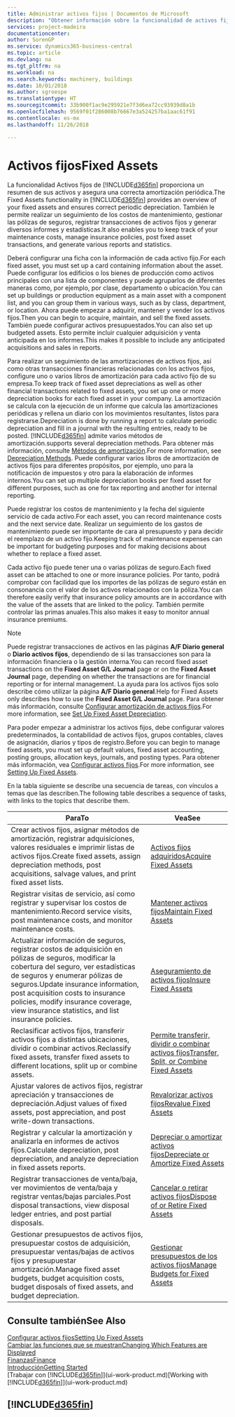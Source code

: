 ```yaml
---
title: Administrar activos fijos | Documentos de Microsoft
description: "Obtener información sobre la funcionalidad de activos fijos y obtener un resumen de cómo trabajar con activos fijos."
services: project-madeira
documentationcenter: 
author: SorenGP
ms.service: dynamics365-business-central
ms.topic: article
ms.devlang: na
ms.tgt_pltfrm: na
ms.workload: na
ms.search.keywords: machinery, buildings
ms.date: 10/01/2018
ms.author: sgroespe
ms.translationtype: HT
ms.sourcegitcommit: 33b900f1ac9e295921e7f3d6ea72cc93939d8a1b
ms.openlocfilehash: 9569f01f286008b76667e3a524257ba1aac61f91
ms.contentlocale: es-mx
ms.lasthandoff: 11/26/2018

---
```

# <a name="fixed-assets"></a><span data-ttu-id="445c3-103">Activos fijos</span><span class="sxs-lookup"><span data-stu-id="445c3-103">Fixed Assets</span></span>
<span data-ttu-id="445c3-104">La funcionalidad Activos fijos de [!INCLUDE[d365fin](includes/d365fin_md.md)] proporciona un resumen de sus activos y asegura una correcta amortización periódica.</span><span class="sxs-lookup"><span data-stu-id="445c3-104">The Fixed Assets functionality in [!INCLUDE[d365fin](includes/d365fin_md.md)] provides an overview of your fixed assets and ensures correct periodic depreciation.</span></span> <span data-ttu-id="445c3-105">También le permite realizar un seguimiento de los costos de mantenimiento, gestionar las pólizas de seguros, registrar transacciones de activos fijos y generar diversos informes y estadísticas.</span><span class="sxs-lookup"><span data-stu-id="445c3-105">It also enables you to keep track of your maintenance costs, manage insurance policies, post fixed asset transactions, and generate various reports and statistics.</span></span>

<span data-ttu-id="445c3-106">Deberá configurar una ficha con la información de cada activo fijo.</span><span class="sxs-lookup"><span data-stu-id="445c3-106">For each fixed asset, you must set up a card containing information about the asset.</span></span> <span data-ttu-id="445c3-107">Puede configurar los edificios o los bienes de producción como activos principales con una lista de componentes y puede agruparlos de diferentes maneras como, por ejemplo, por clase, departamento o ubicación.</span><span class="sxs-lookup"><span data-stu-id="445c3-107">You can set up buildings or production equipment as a main asset with a component list, and you can group them in various ways, such as by class, department, or location.</span></span> <span data-ttu-id="445c3-108">Ahora puede empezar a adquirir, mantener y vender los activos fijos.</span><span class="sxs-lookup"><span data-stu-id="445c3-108">Then you can begin to acquire, maintain, and sell the fixed assets.</span></span> <span data-ttu-id="445c3-109">También puede configurar activos presupuestados.</span><span class="sxs-lookup"><span data-stu-id="445c3-109">You can also set up budgeted assets.</span></span> <span data-ttu-id="445c3-110">Esto permite incluir cualquier adquisición y venta anticipada en los informes.</span><span class="sxs-lookup"><span data-stu-id="445c3-110">This makes it possible to include any anticipated acquisitions and sales in reports.</span></span>

<span data-ttu-id="445c3-111">Para realizar un seguimiento de las amortizaciones de activos fijos, así como otras transacciones financieras relacionadas con los activos fijos, configure uno o varios libros de amortización para cada activo fijo de su empresa.</span><span class="sxs-lookup"><span data-stu-id="445c3-111">To keep track of fixed asset depreciations as well as other financial transactions related to fixed assets, you set up one or more depreciation books for each fixed asset in your company.</span></span> <span data-ttu-id="445c3-112">La amortización se calcula con la ejecución de un informe que calcula las amortizaciones periódicas y rellena un diario con los movimientos resultantes, listos para registrarse.</span><span class="sxs-lookup"><span data-stu-id="445c3-112">Depreciation is done by running a report to calculate periodic depreciation and fill in a journal with the resulting entries, ready to be posted.</span></span> [!INCLUDE[d365fin](includes/d365fin_md.md)] <span data-ttu-id="445c3-113">admite varios métodos de amortización.</span><span class="sxs-lookup"><span data-stu-id="445c3-113">supports several depreciation methods.</span></span> <span data-ttu-id="445c3-114">Para obtener más información, consulte [Métodos de amortización](fa-depreciation-methods.md).</span><span class="sxs-lookup"><span data-stu-id="445c3-114">For more information, see [Depreciation Methods](fa-depreciation-methods.md).</span></span> <span data-ttu-id="445c3-115">Puede configurar varios libros de amortización de activos fijos para diferentes propósitos, por ejemplo, uno para la notificación de impuestos y otro para la elaboración de informes internos.</span><span class="sxs-lookup"><span data-stu-id="445c3-115">You can set up multiple depreciation books per fixed asset for different purposes, such as one for tax reporting and another for internal reporting.</span></span>

<span data-ttu-id="445c3-116">Puede registrar los costos de mantenimiento y la fecha del siguiente servicio de cada activo.</span><span class="sxs-lookup"><span data-stu-id="445c3-116">For each asset, you can record maintenance costs and the next service date.</span></span> <span data-ttu-id="445c3-117">Realizar un seguimiento de los gastos de mantenimiento puede ser importante de cara al presupuesto y para decidir el reemplazo de un activo fijo.</span><span class="sxs-lookup"><span data-stu-id="445c3-117">Keeping track of maintenance expenses can be important for budgeting purposes and for making decisions about whether to replace a fixed asset.</span></span>

<span data-ttu-id="445c3-118">Cada activo fijo puede tener una o varias pólizas de seguro.</span><span class="sxs-lookup"><span data-stu-id="445c3-118">Each fixed asset can be attached to one or more insurance policies.</span></span> <span data-ttu-id="445c3-119">Por tanto, podrá comprobar con facilidad que los importes de las pólizas de seguro están en consonancia con el valor de los activos relacionados con la póliza.</span><span class="sxs-lookup"><span data-stu-id="445c3-119">You can therefore easily verify that insurance policy amounts are in accordance with the value of the assets that are linked to the policy.</span></span> <span data-ttu-id="445c3-120">También permite controlar las primas anuales.</span><span class="sxs-lookup"><span data-stu-id="445c3-120">This also makes it easy to monitor annual insurance premiums.</span></span>

> [!NOTE]  
>   <span data-ttu-id="445c3-121">Puede registrar transacciones de activos en las páginas **A/F Diario general** o **Diario activos fijos**, dependiendo de si las transacciones son para la información financiera o la gestión interna.</span><span class="sxs-lookup"><span data-stu-id="445c3-121">You can record fixed asset transactions on the **Fixed Asset G/L Journal** page or on the **Fixed Asset Journal** page, depending on whether the transactions are for financial reporting or for internal management.</span></span> <span data-ttu-id="445c3-122">La ayuda para los activos fijos solo describe cómo utilizar la página **A/F Diario general**.</span><span class="sxs-lookup"><span data-stu-id="445c3-122">Help for Fixed Assets only describes how to use the **Fixed Asset G/L Journal** page.</span></span> <span data-ttu-id="445c3-123">Para obtener más información, consulte [Configurar amortización de activos fijos](fa-how-setup-depreciation.md).</span><span class="sxs-lookup"><span data-stu-id="445c3-123">For more information, see [Set Up Fixed Asset Depreciation](fa-how-setup-depreciation.md).</span></span>

<span data-ttu-id="445c3-124">Para poder empezar a administrar los activos fijos, debe configurar valores predeterminados, la contabilidad de activos fijos, grupos contables, claves de asignación, diarios y tipos de registro.</span><span class="sxs-lookup"><span data-stu-id="445c3-124">Before you can begin to manage fixed assets, you must set up default values, fixed asset accounting, posting groups, allocation keys, journals, and posting types.</span></span> <span data-ttu-id="445c3-125">Para obtener más información, vea [Configurar activos fijos](fa-setup.md).</span><span class="sxs-lookup"><span data-stu-id="445c3-125">For more information, see [Setting Up Fixed Assets](fa-setup.md).</span></span>

<span data-ttu-id="445c3-126">En la tabla siguiente se describe una secuencia de tareas, con vínculos a temas que las describen.</span><span class="sxs-lookup"><span data-stu-id="445c3-126">The following table describes a sequence of tasks, with links to the topics that describe them.</span></span>

| <span data-ttu-id="445c3-127">Para</span><span class="sxs-lookup"><span data-stu-id="445c3-127">To</span></span> | <span data-ttu-id="445c3-128">Vea</span><span class="sxs-lookup"><span data-stu-id="445c3-128">See</span></span> |
| --- | --- |
| <span data-ttu-id="445c3-129">Crear activos fijos, asignar métodos de amortización, registrar adquisiciones, valores residuales e imprimir listas de activos fijos.</span><span class="sxs-lookup"><span data-stu-id="445c3-129">Create fixed assets, assign depreciation methods, post acquisitions, salvage values, and print fixed asset lists.</span></span> |[<span data-ttu-id="445c3-130">Activos fijos adquiridos</span><span class="sxs-lookup"><span data-stu-id="445c3-130">Acquire Fixed Assets</span></span>](fa-how-acquire.md) |
| <span data-ttu-id="445c3-131">Registrar visitas de servicio, así como registrar y supervisar los costos de mantenimiento.</span><span class="sxs-lookup"><span data-stu-id="445c3-131">Record service visits, post maintenance costs, and monitor maintenance costs.</span></span> |[<span data-ttu-id="445c3-132">Mantener activos fijos</span><span class="sxs-lookup"><span data-stu-id="445c3-132">Maintain Fixed Assets</span></span>](fa-how-maintain.md) |
| <span data-ttu-id="445c3-133">Actualizar información de seguros, registrar costos de adquisición en pólizas de seguros, modificar la cobertura del seguro, ver estadísticas de seguros y enumerar pólizas de seguros.</span><span class="sxs-lookup"><span data-stu-id="445c3-133">Update insurance information, post acquisition costs to insurance policies, modify insurance coverage, view insurance statistics, and list insurance policies.</span></span> |[<span data-ttu-id="445c3-134">Aseguramiento de activos fijos</span><span class="sxs-lookup"><span data-stu-id="445c3-134">Insure Fixed Assets</span></span>](fa-how-insure.md) |
| <span data-ttu-id="445c3-135">Reclasificar activos fijos, transferir activos fijos a distintas ubicaciones, dividir o combinar activos.</span><span class="sxs-lookup"><span data-stu-id="445c3-135">Reclassify fixed assets, transfer fixed assets to different locations, split up or combine assets.</span></span> |[<span data-ttu-id="445c3-136">Permite transferir, dividir o combinar activos fijos</span><span class="sxs-lookup"><span data-stu-id="445c3-136">Transfer, Split, or Combine Fixed Assets</span></span>](fa-how-trans-split-combine.md) |
| <span data-ttu-id="445c3-137">Ajustar valores de activos fijos, registrar apreciación y transacciones de depreciación.</span><span class="sxs-lookup"><span data-stu-id="445c3-137">Adjust values of fixed assets, post appreciation, and post write-down transactions.</span></span> |[<span data-ttu-id="445c3-138">Revalorizar activos fijos</span><span class="sxs-lookup"><span data-stu-id="445c3-138">Revalue Fixed Assets</span></span>](fa-how-revalue.md) |
| <span data-ttu-id="445c3-139">Registrar y calcular la amortización y analizarla en informes de activos fijos.</span><span class="sxs-lookup"><span data-stu-id="445c3-139">Calculate depreciation, post depreciation, and  analyze depreciation in fixed assets reports.</span></span> |[<span data-ttu-id="445c3-140">Depreciar o amortizar activos fijos</span><span class="sxs-lookup"><span data-stu-id="445c3-140">Depreciate or Amortize Fixed Assets</span></span>](fa-how-depreciate-amortize.md) |
| <span data-ttu-id="445c3-141">Registrar transacciones de venta/baja, ver movimientos de venta/baja y registrar ventas/bajas parciales.</span><span class="sxs-lookup"><span data-stu-id="445c3-141">Post disposal transactions, view disposal ledger entries, and post partial disposals.</span></span> |[<span data-ttu-id="445c3-142">Cancelar o retirar activos fijos</span><span class="sxs-lookup"><span data-stu-id="445c3-142">Dispose of or Retire Fixed Assets</span></span>](fa-how-dispose-retire.md) |
| <span data-ttu-id="445c3-143">Gestionar presupuestos de activos fijos, presupuestar costos de adquisición, presupuestar ventas/bajas de activos fijos y presupuestar amortización.</span><span class="sxs-lookup"><span data-stu-id="445c3-143">Manage fixed asset budgets, budget acquisition costs, budget disposals of fixed assets, and budget depreciation.</span></span> |[<span data-ttu-id="445c3-144">Gestionar presupuestos de los activos fijos</span><span class="sxs-lookup"><span data-stu-id="445c3-144">Manage Budgets for Fixed Assets</span></span>](fa-how-manage-budgets.md) |

## <a name="see-also"></a><span data-ttu-id="445c3-145">Consulte también</span><span class="sxs-lookup"><span data-stu-id="445c3-145">See Also</span></span>
[<span data-ttu-id="445c3-146">Configurar activos fijos</span><span class="sxs-lookup"><span data-stu-id="445c3-146">Setting Up Fixed Assets</span></span>](fa-setup.md)  
[<span data-ttu-id="445c3-147">Cambiar las funciones que se muestran</span><span class="sxs-lookup"><span data-stu-id="445c3-147">Changing Which Features are Displayed</span></span>](ui-experiences.md)  
[<span data-ttu-id="445c3-148">Finanzas</span><span class="sxs-lookup"><span data-stu-id="445c3-148">Finance</span></span>](finance.md)  
[<span data-ttu-id="445c3-149">Introducción</span><span class="sxs-lookup"><span data-stu-id="445c3-149">Getting Started</span></span>](product-get-started.md)  
<span data-ttu-id="445c3-150">[Trabajar con [!INCLUDE[d365fin](includes/d365fin_md.md)]](ui-work-product.md)</span><span class="sxs-lookup"><span data-stu-id="445c3-150">[Working with [!INCLUDE[d365fin](includes/d365fin_md.md)]](ui-work-product.md)</span></span>

## [!INCLUDE[d365fin](includes/free_trial_md.md)]  
 

